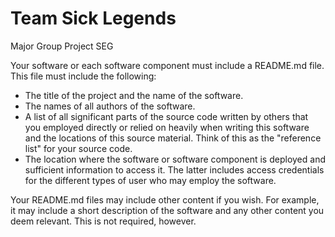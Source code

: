 # Team Sick Legends
Major Group Project SEG


Your software or each software component must include a README.md file.  This file must include the following:

- The title of the project and the name of the software.
- The names of all authors of the software.
- A list of all significant parts of the source code written by others that you employed directly or relied on 
heavily when writing this software and the locations of this source material.  Think of this as the "reference list" for your source code.
- The location where the software or software component is deployed and sufficient information to access it. The latter includes access credentials
for the different types of user who may employ the software.

Your README.md files may include other content if you wish.  For example, it may include a short description of the software and any other content 
you deem relevant.  This is not required, however.
